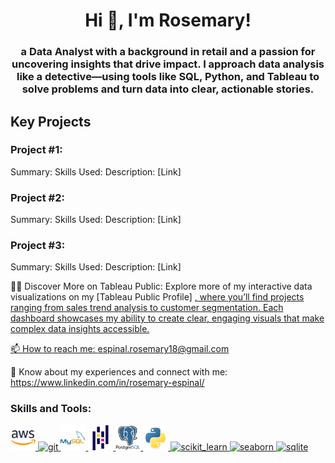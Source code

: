 <h1 align="center">Hi 👋, I'm Rosemary!</h1>

<h3 align="center">a Data Analyst with a background in retail and a passion for uncovering insights that drive impact. I approach data analysis like a detective—using tools like SQL, Python, and Tableau to solve problems and turn data into clear, actionable stories.</h2>

<h2 align="left">Key Projects</h2>

<h3 align="left"> Project #1:</h3>
Summary:
Skills Used:
Description:
[Link]

<h3 align="left"> Project #2:</h3>
Summary:
Skills Used:
Description:
[Link]

<h3 align="left"> Project #3:</h3>
Summary:
Skills Used:
Description:
[Link]


👨‍💻 Discover More on Tableau Public:
Explore more of my interactive data visualizations on my [Tableau Public Profile] <a href="https://public.tableau.com/app/profile/rosemary.espinal/vizzes" target ="_blank"> , where you’ll find projects ranging from sales trend analysis to customer segmentation. Each dashboard showcases my ability to create clear, engaging visuals that make complex data insights accessible.


📫 How to reach me: espinal.rosemary18@gmail.com


📄 Know about my experiences and connect with me: https://www.linkedin.com/in/rosemary-espinal/

<h3 align="left">Skills and Tools:</h3>
<p align="left"> <a href="https://aws.amazon.com" target="_blank" rel="noreferrer"> <img src="https://raw.githubusercontent.com/devicons/devicon/master/icons/amazonwebservices/amazonwebservices-original-wordmark.svg" alt="aws" width="40" height="40"/> </a> <a href="https://git-scm.com/" target="_blank" rel="noreferrer"> <img src="https://www.vectorlogo.zone/logos/git-scm/git-scm-icon.svg" alt="git" width="40" height="40"/> </a> <a href="https://www.mysql.com/" target="_blank" rel="noreferrer"> <img src="https://raw.githubusercontent.com/devicons/devicon/master/icons/mysql/mysql-original-wordmark.svg" alt="mysql" width="40" height="40"/> </a> <a href="https://pandas.pydata.org/" target="_blank" rel="noreferrer"> <img src="https://raw.githubusercontent.com/devicons/devicon/2ae2a900d2f041da66e950e4d48052658d850630/icons/pandas/pandas-original.svg" alt="pandas" width="40" height="40"/> </a> <a href="https://www.postgresql.org" target="_blank" rel="noreferrer"> <img src="https://raw.githubusercontent.com/devicons/devicon/master/icons/postgresql/postgresql-original-wordmark.svg" alt="postgresql" width="40" height="40"/> </a> <a href="https://www.python.org" target="_blank" rel="noreferrer"> <img src="https://raw.githubusercontent.com/devicons/devicon/master/icons/python/python-original.svg" alt="python" width="40" height="40"/> </a> <a href="https://scikit-learn.org/" target="_blank" rel="noreferrer"> <img src="https://upload.wikimedia.org/wikipedia/commons/0/05/Scikit_learn_logo_small.svg" alt="scikit_learn" width="40" height="40"/> </a> <a href="https://seaborn.pydata.org/" target="_blank" rel="noreferrer"> <img src="https://seaborn.pydata.org/_images/logo-mark-lightbg.svg" alt="seaborn" width="40" height="40"/> </a> <a href="https://www.sqlite.org/" target="_blank" rel="noreferrer"> <img src="https://www.vectorlogo.zone/logos/sqlite/sqlite-icon.svg" alt="sqlite" width="40" height="40"/> </a> </p>
